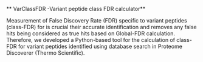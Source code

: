 ** VarClassFDR -Variant peptide class FDR calculator**

Measurement of False Discovery Rate (FDR) specific to variant peptides (class-FDR) for is crucial their accurate identification and removes any false hits being considered as true hits based on Global-FDR calculation. Therefore, we developed a Python-based tool for the calculation of class-FDR for variant peptides identified using database search in Proteome Discoverer (Thermo Scientific). 
